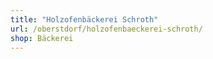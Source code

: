 ```yaml
---
title: "Holzofenbäckerei Schroth"
url: /oberstdorf/holzofenbaeckerei-schroth/
shop: Bäckerei
---
```

